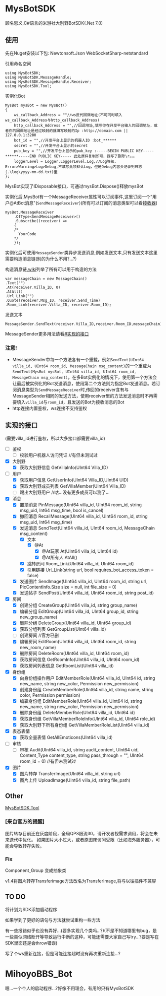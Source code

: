 # MysBotSDK

顾名思义,C#语言的米游社大别野BotSDK(.Net 7.0)

## 使用

先在Nuget安装以下包: Newtonsoft.Json WebSocketSharp-netstandard

引用命名空间

```
using MysBotSDK;
using MysBotSDK.MessageHandle;
using MysBotSDK.MessageHandle.Receiver;
using MysBotSDK.Tool;
```

实例化Bot

```
MysBot mysBot = new MysBot()
{
	ws_callback_Address = ""//ws反代回调地址(不可同时填入ws_callback_Address与http_callback_Address)
	http_callback_Address = "",//回调地址,填写你在开发平台输入的回调地址，或者你的回调地址是经过映射的就填写映射的Ip :http://domain.com || 127.0.0.1:3280
	bot_id = "",//开发平台上显示的机器人ID :bot_******
	secret = "",//开发平台上显示的secret
	pub_key = "",//开发平台上显示的pub_key :-----BEGIN PUBLIC KEY-----******-----END PUBLIC KEY----- 此处原样复制即可，我写了删除\r。。。
	loggerLevel = Logger.LoggerLevel.Log,//Log等级，Error>Warning>Log>Debug,不填写此项默认Log，但是Debug内容会记录到日志(.\log\yyyy-mm-dd.txt)里
};
```

MysBot实现了IDisposable接口，可通过mysBot.Dispose()释放mysBot

实例化后,MysBot有一个MessageReceiver属性可以订阅事件,这里订阅一个"用户@AtBot消息"(```SendMessageReceiver```)(所有可以订阅的消息类型可以看[接收器](https://github.com/xiaomoL444/MysBotSDK/wiki/%E6%8E%A5%E6%94%B6%E5%99%A8))

```
mysBot.MessageReceiver
	.OfType<SendMessageReceiver>()
	.Subscribe((receiver) =>
	{
    /*
      YourCode
    */
	});
```

实例化后可使用```MessageSender```类异步发送消息,例如发送文本,只有发送文本这里需要构造消息链(别的为什么不用?...?)

构造消息链,[wiki](https://github.com/xiaomoL444/MysBotSDK/wiki/MessageChain)列举了所有可以用于构造的方法

```
var messageChain = new MessageChain()
.Text("")
.At(receiver.Villa_ID, 0)
.AtAll()
.Url_Link("")
.Quote(receiver.Msg_ID, receiver.Send_Time)
.Room_Link(receiver.Villa_ID, receiver.Room_ID);
```

发送文本

```
MessageSender.SendText(receiver.Villa_ID,receiver.Room_ID,messageChain);
```

MessageSender更多用法请看[#实现的接口](#实现的接口)

### 注意!
- MessageSender中每一个方法各有一个重载，例如```SendText(UInt64 villa_id, UInt64 room_id, MessageChain msg_content)```的一个重载为```SendText(MysBot mysBot, UInt64 villa_id, UInt64 room_id, MessageChain msg_content)```。在多Bot实例化的情况下，使用第一个方法会让最后被实例化的Bot发送消息，使用第二个方法则为指定Bot发送消息。若订阅消息类型为```SendMessageReceiver```时,传回的receiver含有与MessageSender相同的发送方法，使用receiver里的方法发送消息时不再需要填入```villa_id```与```room_id```，且发送的Bot为接收消息的Bot
- http连接内置鉴权，ws连接不支持鉴权

## 实现的接口
(需要villa_id进行鉴权，所以大多接口都需要villa_id)
- [ ] 鉴权
  - [ ] 校验用户机器人访问凭证 //有但未测试过
- [x] 大别野
  - [x] 获取大别野信息 GetVillaInfo(UInt64 Villa_ID)
- [ ] 用户
  - [x] 获取用户信息 GetUserInfo(UInt64 Villa_ID,UInt64 UID)
  - [x] 获取大别野成员列表 GetVillaMember(UInt64 Villa_ID)
  - [ ] 踢出大别野用户 //咕...没有更多成员可以测了...
- [x] 消息
  - [x] 置顶消息 PinMessage(UInt64 villa_id, UInt64 room_id, string msg_uid, Int64 msg_time, bool is_cancel)
  - [x] 撤回消息 RecallMessage(UInt64 villa_id, UInt64 room_id, string msg_uid, Int64 msg_time)
  - [x] 发送消息 SendText(UInt64 villa_id, UInt64 room_id, MessageChain msg_content)
    - [x] 文本
      - [x] @At 
        - [x] @At玩家 At(UInt64 villa_id, UInt64 id)
        - [x] @At所有人 AtAll()
    - [x] 跳转房间 Room_Link(UInt64 villa_id, UInt64 room_id)
    - [x] 引用链接 Url_Link(string url, bool requires_bot_access_token = false)
  - [x] 发送图片 SendImage(UInt64 villa_id, UInt64 room_id, string url, PicContentInfo.Size size = null, int file_size = 0)
  - [x] 发送帖子 SendPost(UInt64 villa_id, UInt64 room_id, string post_id)
- [x] 房间
  - [x] 创建分组 CreateGroup(UInt64 villa_id, string group_name)
  - [x] 编辑分组 EditGroup(UInt64 villa_id, UInt64 group_id, string new_group_name)
  - [x] 删除分组 DeleteGroup(UInt64 villa_id, UInt64 group_id)
  - [x] 获取分组列表 GetGroupList(UInt64 villa_id)
  - [ ] 创建房间 //官方已删
  - [x] 编辑房间 EditRoom(UInt64 villa_id, UInt64 room_id, string new_room_name)
  - [x] 删除房间 DeleteRoom(UInt64 villa_id, UInt64 room_id)
  - [x] 获取房间信息 GetRoomInfo(UInt64 villa_id, UInt64 room_id)
  - [x] 获取房间列表信息 GetRoomList(UInt64 villa_id)
- [x] 身份组
  - [x] 向身份组操作用户 EditMemberRole(UInt64 villa_id, UInt64 id, string new_name, string new_color, Permission new_permission)
  - [x] 创建身份组 CreateMemberRole(UInt64 villa_id, string name, string color, Permission permission)
  - [x] 编辑身份组 EditMemberRole(UInt64 villa_id, UInt64 id, string new_name, string new_color, Permission new_permission)
  - [x] 删除身份组 DeleteMemberRole(UInt64 villa_id, UInt64 id)
  - [x] 获取身份组 GetVillaMemberRoleInfo(UInt64 villa_id, UInt64 role_id)
  - [x] 获取大别野下所有身份组 GetVillaMemberRoleList(UInt64 villa_id)
- [x] 表态表情
  - [x] 获取全量表情 GetAllEmoticons(UInt64 villa_id)
- [ ] 审核
  - [ ] 审核 Audit(UInt64 villa_id, string audit_content, UInt64 uid, Content_Type content_type, string pass_through = "", UInt64 room_id = 0) //有但未测试过
- [x] 图片
  - [x] 图片转存 TransferImage(UInt64 villa_id, string url) 
  - [x] 图片上传 UploadImage(UInt64 villa_id, string file_path)

## Other

[MysBotSDK.Tool](https://github.com/xiaomoL444/MysBotSDK/wiki/Tool/)

### [来自官方的提醒]
 
图片转存目前还在灰度阶段，全局QPS限流30，请开发者视需求调用，将会在未来迭代中优化。
如果图片大小过大，或者原图床访问受限（比如海外服务器），可能会导致转存失败。

### Fix

Component_Group 变成抽象类

v1.4将图片转存Transferimage方法改名为TransferImage,将与以往插件不兼容

## TO DO

将计划为SDK添加启动程序

如果学到了更好的语句与方法就尝试重构一些方法

有一些报错似乎也没有弄好...(要多实现几个类吗...?)(不是不知道哪里有bug，是一些类似网络断开等导致运行中断的这种，可能还需要大家自己写try...?要是写在SDK里面还是会throw错误)

写了个ws重新连接，但是可能连接超时没有再次重新连接...?

# MihoyoBBS_Bot
嗯...一个个人的启动程序...?好像不用理会，有用的只有MysBotSDK
